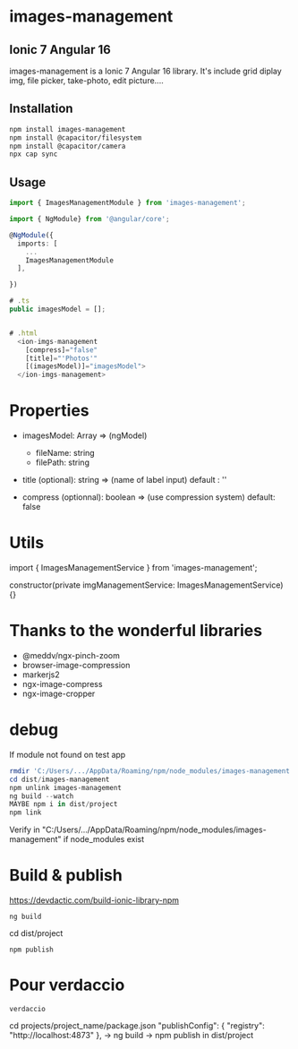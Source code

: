 # images-management
## Ionic 7 Angular 16

images-management is a Ionic 7 Angular 16 library. It's include grid diplay img, file picker, take-photo, edit picture....

## Installation


```bash
npm install images-management
npm install @capacitor/filesystem
npm install @capacitor/camera
npx cap sync
```

## Usage

```ts
import { ImagesManagementModule } from 'images-management';

import { NgModule} from '@angular/core';

@NgModule({
  imports: [
    ...
    ImagesManagementModule
  ],

})

# .ts
public imagesModel = [];


# .html
  <ion-imgs-management 
    [compress]="false" 
    [title]="'Photos'" 
    [(imagesModel)]="imagesModel">
  </ion-imgs-management>


```

# Properties
- imagesModel: Array => (ngModel)
   - fileName: string
   - filePath: string

- title (optional): string => (name of label input)
    default : ''

- compress (optionnal): boolean => (use compression system)
    default: false

# Utils
import { ImagesManagementService } from 'images-management';

  constructor(private imgManagementService: ImagesManagementService) {}



# Thanks to the wonderful libraries

- @meddv/ngx-pinch-zoom
- browser-image-compression
- markerjs2
- ngx-image-compress
- ngx-image-cropper


# debug
If module not found on test app
```Powershell
rmdir 'C:/Users/.../AppData/Roaming/npm/node_modules/images-management'
cd dist/images-management
npm unlink images-management
ng build --watch
MAYBE npm i in dist/project
npm link
```
Verify in "C:/Users/.../AppData/Roaming/npm/node_modules/images-management" if node_modules exist

# Build & publish
https://devdactic.com/build-ionic-library-npm


```root
ng build
```
cd dist/project
```
npm publish
```

# Pour verdaccio

```terminal
verdaccio
```

cd projects/project_name/package.json
"publishConfig": {
    "registry": "http://localhost:4873"
  },
  -> ng build
  -> npm publish in dist/project



